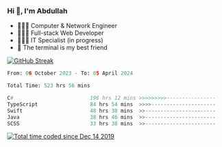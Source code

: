 <h3>Hi 👋, I'm Abdullah</h3>

- 👷🏼‍♂️ Computer & Network Engineer
- 👨🏻‍💻 Full-stack Web Developer
- 👨🏻‍💻 IT Specialist (in progress)
- 🖤 The terminal is my best friend

[![GitHub Streak](https://streak-stats.demolab.com?user=al3bad&theme=transparent&date_format=j%20M%5B%20Y%5D)](https://git.io/streak-stats)

<!--START_SECTION:waka-->

```python
From: 06 October 2023 - To: 05 April 2024

Total Time: 523 hrs 56 mins

C#                         196 hrs 12 mins >>>>>>>>>----------------   37.06 %
TypeScript                 84 hrs 54 mins  >>>>---------------------   16.04 %
Swift                      48 hrs 38 mins  >>-----------------------   09.19 %
Java                       38 hrs 46 mins  >>-----------------------   07.32 %
SCSS                       33 hrs 38 mins  >>-----------------------   06.36 %
```

<!--END_SECTION:waka-->

<p>
  <a href="https://wakatime.com/@ce2a2aac-0d6b-4d65-b864-8a4bcaf12967"><img src="https://wakatime.com/badge/user/ce2a2aac-0d6b-4d65-b864-8a4bcaf12967.svg" alt="Total time coded since Dec 14 2019" /></a>
</p>
